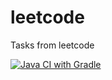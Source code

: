 # leetcode

Tasks from leetcode

[![Java CI with Gradle](https://github.com/ikss/leetcode/actions/workflows/gradle.yml/badge.svg)](https://github.com/ikss/leetcode/actions/workflows/gradle.yml)
